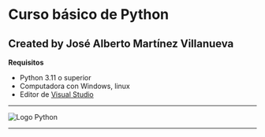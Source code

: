 # Curso básico de Python
## Created by José Alberto Martínez Villanueva
**Requisitos**
- Python 3.11 o superior
- Computadora con Windows, linux 
- Editor de [Visual Studio](https://code.visualstudio.com/)

---------------------------------------------------------------------------


![Logo Python](https://upload.wikimedia.org/wikipedia/commons/0/0a/Python.svg)

----------------------------------------
